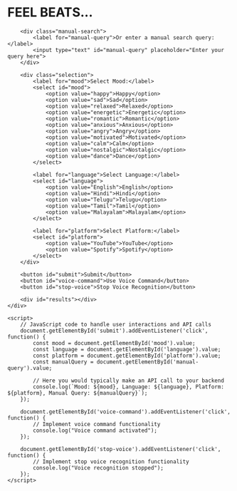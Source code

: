 <!DOCTYPE html>
<html lang="en">
<head>
    <meta charset="UTF-8">
    <meta name="viewport" content="width=device-width, initial-scale=1.0">
    <title>Feel Beats</title>
    <link rel="stylesheet" href="styles.css"> <!-- Link to your CSS file -->
    <script src="script.js" defer></script> <!-- Link to your JavaScript file -->
</head>
<body>
    <div class="container">
        <h1>FEEL BEATS...</h1>
        
        <div class="manual-search">
            <label for="manual-query">Or enter a manual search query:</label>
            <input type="text" id="manual-query" placeholder="Enter your query here">
        </div>

        <div class="selection">
            <label for="mood">Select Mood:</label>
            <select id="mood">
                <option value="happy">Happy</option>
                <option value="sad">Sad</option>
                <option value="relaxed">Relaxed</option>
                <option value="energetic">Energetic</option>
                <option value="romantic">Romantic</option>
                <option value="anxious">Anxious</option>
                <option value="angry">Angry</option>
                <option value="motivated">Motivated</option>
                <option value="calm">Calm</option>
                <option value="nostalgic">Nostalgic</option>
                <option value="dance">Dance</option>
            </select>

            <label for="language">Select Language:</label>
            <select id="language">
                <option value="English">English</option>
                <option value="Hindi">Hindi</option>
                <option value="Telugu">Telugu</option>
                <option value="Tamil">Tamil</option>
                <option value="Malayalam">Malayalam</option>
            </select>

            <label for="platform">Select Platform:</label>
            <select id="platform">
                <option value="YouTube">YouTube</option>
                <option value="Spotify">Spotify</option>
            </select>
        </div>

        <button id="submit">Submit</button>
        <button id="voice-command">Use Voice Command</button>
        <button id="stop-voice">Stop Voice Recognition</button>

        <div id="results"></div>
    </div>

    <script>
        // JavaScript code to handle user interactions and API calls
        document.getElementById('submit').addEventListener('click', function() {
            const mood = document.getElementById('mood').value;
            const language = document.getElementById('language').value;
            const platform = document.getElementById('platform').value;
            const manualQuery = document.getElementById('manual-query').value;

            // Here you would typically make an API call to your backend
            console.log(`Mood: ${mood}, Language: ${language}, Platform: ${platform}, Manual Query: ${manualQuery}`);
        });

        document.getElementById('voice-command').addEventListener('click', function() {
            // Implement voice command functionality
            console.log("Voice command activated");
        });

        document.getElementById('stop-voice').addEventListener('click', function() {
            // Implement stop voice recognition functionality
            console.log("Voice recognition stopped");
        });
    </script>
</body>
</html>
